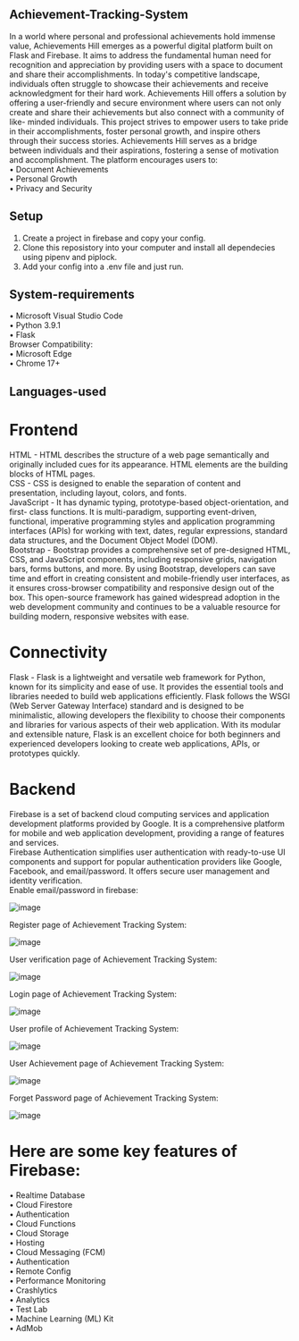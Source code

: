 ## Achievement-Tracking-System
In a world where personal and professional achievements hold immense value, Achievements Hill emerges as a powerful digital platform built on Flask and Firebase. It aims to address the fundamental human need for recognition and appreciation by providing users with a space to document and share their accomplishments. In today's competitive landscape, individuals often struggle to showcase their achievements and receive acknowledgment for their hard work. Achievements Hill offers a solution by offering a user-friendly and secure environment where users can not only create and share their achievements but also connect with a community of like- minded individuals. This project strives to empower users to take pride in their accomplishments, foster personal growth, and inspire others through their success stories. Achievements Hill serves as a bridge between individuals and their aspirations, fostering a sense of motivation and accomplishment. The platform encourages users to:<br>
•	Document Achievements<br>
•	Personal Growth<br>
•	Privacy and Security<br>


## Setup
1. Create a project in firebase and copy your config.
2. Clone this reposistory into your computer and install all dependecies using pipenv and piplock.
3. Add your config into a .env file and just run.

## System-requirements
•	Microsoft Visual Studio Code<br>
•	Python 3.9.1<br>
•	Flask<br>
Browser Compatibility:<br>
•	Microsoft Edge<br>
•	Chrome 17+<br>

## Languages-used
# Frontend
HTML - HTML describes the structure of a web page semantically and originally included cues for its appearance. HTML elements are the building blocks of HTML pages.<br>
CSS - CSS is designed to enable the separation of content and presentation, including layout, colors, and fonts.<br>
JavaScript - It has dynamic typing, prototype-based object-orientation, and first- class functions. It is multi-paradigm, supporting event-driven, functional, imperative programming styles and application programming interfaces (APIs) for working with text, dates, regular expressions, standard data structures, and the Document Object Model (DOM). <br>
Bootstrap - Bootstrap provides a comprehensive set of pre-designed HTML, CSS, and JavaScript components, including responsive grids, navigation bars, forms buttons, and more. By using Bootstrap, developers can save time and effort in creating consistent and mobile-friendly user interfaces, as it ensures cross-browser compatibility and responsive design out of the box. This open-source framework has gained widespread adoption in the web development community and continues to be a valuable resource for building modern, responsive websites with ease.<br>
# Connectivity
Flask - Flask is a lightweight and versatile web framework for Python, known for its simplicity and ease of use. It provides the essential tools and libraries needed to build web applications efficiently. Flask follows the WSGI (Web Server Gateway Interface) standard and is designed to be minimalistic, allowing developers the flexibility to choose their components and libraries for various aspects of their web application. With its modular and extensible nature, Flask is an excellent choice for both beginners and experienced developers looking to create web applications, APIs, or prototypes quickly.<br>
# Backend
Firebase is a set of backend cloud computing services and application development platforms provided by Google. It is a comprehensive platform for mobile and web application development, providing a range of features and services. <br>
Firebase Authentication simplifies user authentication with ready-to-use UI components and support for popular authentication providers like Google, Facebook, and email/password. It offers secure user management and identity verification. <br>
Enable email/password in firebase:<br>

![image](https://github.com/alfiyasama/achievement-tracking-system/assets/121941528/894a6837-33ea-4708-ad07-2cd1d9d40413)

Register page of Achievement Tracking System:<br>

![image](https://github.com/alfiyasama/achievement-tracking-system/assets/121941528/82f92e43-1cf4-45ec-af88-ad5bb4b13916)

User verification page of Achievement Tracking System:<br>

![image](https://github.com/alfiyasama/achievement-tracking-system/assets/121941528/2a72d8c9-19a4-4b46-925e-867ecb7b6597)

Login page of Achievement Tracking System:<br>

![image](https://github.com/alfiyasama/achievement-tracking-system/assets/121941528/5e3f599c-104f-4137-96cd-6ba4c8ba603f)

User profile of Achievement Tracking System:<br>

![image](https://github.com/alfiyasama/achievement-tracking-system/assets/121941528/9080af93-d4ec-4d6d-aaba-efb85d89be68)

User Achievement page of Achievement Tracking System:<br>

![image](https://github.com/alfiyasama/achievement-tracking-system/assets/121941528/bb4dede9-e26d-41cb-b8ab-8866e213c1ae)

Forget Password page of Achievement Tracking System:<br>

![image](https://github.com/alfiyasama/achievement-tracking-system/assets/121941528/7b2eb71d-7370-4829-a6ea-367f67033c6b)

# Here are some key features of Firebase:
• Realtime Database<br>
• Cloud Firestore<br>
• Authentication<br>
• Cloud Functions<br>
• Cloud Storage<br>
• Hosting<br>
• Cloud Messaging (FCM)<br>
• Authentication<br>
• Remote Config<br>
• Performance Monitoring<br>
• Crashlytics<br>
• Analytics<br>
• Test Lab<br>
• Machine Learning (ML) Kit<br>
• AdMob<br>

